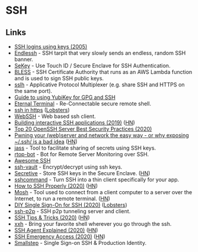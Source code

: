 # SSH

## Links

* [SSH logins using keys \(2005\)](http://alblue.bandlem.com/2005/08/howto-ssh-logins-using-keys.html)
* [Endlessh](https://github.com/skeeto/endlessh) - SSH tarpit that very slowly sends an endless, random SSH banner.
* [SeKey](https://github.com/sekey/sekey) - Use Touch ID / Secure Enclave for SSH Authentication.
* [BLESS](https://github.com/Netflix/bless) - SSH Certificate Authority that runs as an AWS Lambda function and is used to sign SSH public keys.
* [sslh](https://github.com/yrutschle/sslh) - Applicative Protocol Multiplexer \(e.g. share SSH and HTTPS on the same port\).
* [Guide to using YubiKey for GPG and SSH](https://github.com/drduh/YubiKey-Guide)
* [Eternal Terminal](https://github.com/MisterTea/EternalTerminal) - Re-Connectable secure remote shell.
* [ssh in https](https://flak.tedunangst.com/post/ssh-in-https) \([Lobsters](https://lobste.rs/s/xzztac/ssh_https)\)
* [WebSSH](https://github.com/huashengdun/webssh) - Web based ssh client.
* [Building interactive SSH applications \(2019\)](https://drewdevault.com/2019/09/02/Interactive-SSH-programs.html) \([HN](https://news.ycombinator.com/item?id=20857362)\)
* [Top 20 OpenSSH Server Best Security Practices \(2020\)](https://www.cyberciti.biz/tips/linux-unix-bsd-openssh-server-best-practices.html)
* [Pwning your \(web\)server and network the easy way - or why exposing ~/.ssh/ is a bad idea](https://0day.work/pwning-your-web-server-and-network-the-easy-way-or-why-exposing-ssh-is-a-bad-idea/) \([HN](https://news.ycombinator.com/item?id=22068070)\)
* [jass](https://github.com/jschauma/jass) - Tool to facilitate sharing of secrets using SSH keys.
* [rtop-bot](https://github.com/rapidloop/rtop-bot) - Bot for Remote Server Monitoring over SSH.
* [Awesome SSH](https://github.com/moul/awesome-ssh)
* [ssh-vault](https://github.com/ssh-vault/ssh-vault) - Encrypt/decrypt using ssh keys.
* [Secretive](https://github.com/maxgoedjen/secretive) - Store SSH keys in the Secure Enclave. \([HN](https://news.ycombinator.com/item?id=23664129)\)
* [sshcommand](https://github.com/dokku/sshcommand) - Turn SSH into a thin client specifically for your app.
* [How to SSH Properly \(2020\)](https://gravitational.com/blog/how-to-ssh-properly/) \([HN](https://news.ycombinator.com/item?id=22750850)\)
* [Mosh](https://www.jefftk.com/p/mosh) - Tool used to connect from a client computer to a server over the Internet, to run a remote terminal. \([HN](https://news.ycombinator.com/item?id=22810589)\)
* [DIY Single Sign-On for SSH \(2020\)](https://smallstep.com/blog/diy-single-sign-on-for-ssh/) \([Lobsters](https://lobste.rs/s/jrynqk/diy_single_sign_on_for_ssh)\)
* [ssh-p2p](https://github.com/nobonobo/ssh-p2p) - SSH p2p tunneling server and client.
* [SSH Tips & Tricks \(2020\)](https://smallstep.com/blog/ssh-tricks-and-tips/) \([HN](https://news.ycombinator.com/item?id=23025756)\)
* [xxh](https://github.com/xxh/xxh) - Bring your favorite shell wherever you go through the ssh.
* [SSH Agent Explained \(2020\)](https://smallstep.com/blog/ssh-agent-explained/) \([HN](https://news.ycombinator.com/item?id=23241934)\)
* [SSH Emergency Access \(2020\)](https://smallstep.com/blog/ssh-emergency-access/) \([HN](https://news.ycombinator.com/item?id=23731351)\)
* [Smallstep](https://smallstep.com/) - Single Sign-on SSH & Production Identity.

